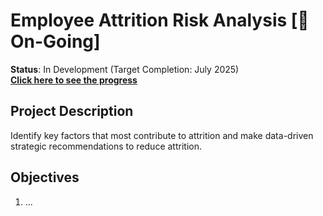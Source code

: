 # Employee Attrition Risk Analysis [🚧 On-Going]

**Status**: In Development (Target Completion: July 2025)  
 **[Click here to see the progress](https://github.com/hidayah24/data-analyst-portfolio/blob/main/Project-4-Employee-Attrition-Risk-Analysis/Employee_Attrition_Risk_Analysis.ipynb)**  
## Project Description
Identify key factors that most contribute to attrition and make data-driven strategic recommendations to reduce attrition.

## Objectives
1. ...
##